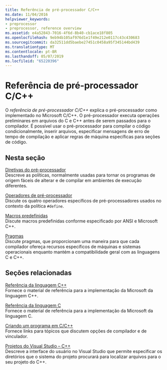 ```yaml
---
title: Referência de pré-processador C/C++
ms.date: 11/04/2016
helpviewer_keywords:
- preprocessor
- preprocessor, reference overview
ms.assetid: e4a52843-7016-4f6d-8b40-cb1ace18f805
ms.openlocfilehash: 9eb94b105af976d1e1f49e212e0117c43c430683
ms.sourcegitcommit: da32511dd5baebe27451c0458a95f345144bd439
ms.translationtype: MT
ms.contentlocale: pt-BR
ms.lasthandoff: 05/07/2019
ms.locfileid: "65220396"
---
```

# <a name="cc-preprocessor-reference"></a>Referência de pré-processador C/C++
O *referência de pré-processador C/C++* explica o pré-processador como implementado no Microsoft C/C++. O pré-processador executa operações preliminares em arquivos do C e C++ antes de serem passados para o compilador. É possível usar o pré-processador para compilar o código condicionalmente, inserir arquivos, especificar mensagens de erro de tempo de compilação e aplicar regras de máquina específicas para seções de código.

## <a name="in-this-section"></a>Nesta seção

[Diretivas do pré-processador](../preprocessor/preprocessor-directives.md)<br/>
Descreve as políticas, normalmente usadas para tornar os programas de origem fáceis de alterar e de compilar em ambientes de execução diferentes.

[Operadores de pré-processador](../preprocessor/preprocessor-operators.md)<br/>
Discute os quatro operadores específicos de pré-processadores usados no contexto da política `#define`.

[Macros predefinidas](../preprocessor/predefined-macros.md)<br/>
Discute macros predefinidas conforme especificado por ANSI e Microsoft C++.

[Pragmas](../preprocessor/pragma-directives-and-the-pragma-keyword.md)<br/>
Discute pragmas, que proporcionam uma maneira para que cada compilador ofereça recursos específicos de máquinas e sistemas operacionais enquanto mantém a compatibilidade geral com as linguagens C e C++.

## <a name="related-sections"></a>Seções relacionadas

[Referência da linguagem C++](../cpp/cpp-language-reference.md)<br/>
Fornece o material de referência para a implementação da Microsoft da linguagem C++.

[Referência da linguagem C](../c-language/c-language-reference.md)<br/>
Fornece o material de referência para a implementação da Microsoft da linguagem C.

[Criando um programa em C/C++](../build/reference/c-cpp-building-reference.md)<br/>
Fornece links para tópicos que discutem opções de compilador e de vinculador.

[Projetos do Visual Studio – C++](../build/creating-and-managing-visual-cpp-projects.md)<br/>
Descreve a interface do usuário no Visual Studio que permite especificar os diretórios que o sistema do projeto procurará para localizar arquivos para o seu projeto do C++.